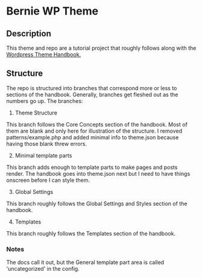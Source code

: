 # Bernie WP Theme

## Description

This theme and repo are a tutorial project that roughly follows along with the [Wordpress Theme Handbook.](https://developer.wordpress.org/themes/)

## Structure

The repo is structured into branches that correspond more or less to sections of the handbook. Generally, branches get fleshed out as the numbers go up. The branches:

  1. Theme Structure
   
   This branch follows the Core Concepts section of the handbook. Most of them are blank and only here for illustration of the structure. I removed patterns/example.php and added minimal info to theme.json because having those blank threw errors.

   2. Minimal template parts

  This branch adds enough to template parts to make pages and posts render. The handbook goes into theme.json next but I need to have things onscreen before I can style them.

  3. Global Settings

  This branch roughly follows the Global Settings and Styles section of the handbook.

  4. Templates

  This branch roughly follows the Templates section of the handbook.

  ### Notes

  The docs call it out, but the General template part area is called 'uncategorized' in the config.